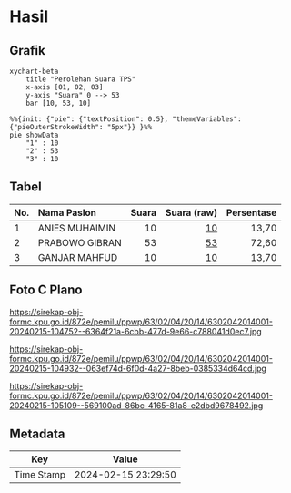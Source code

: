 # Hasil

## Grafik

```mermaid
xychart-beta
    title "Perolehan Suara TPS"
    x-axis [01, 02, 03]
    y-axis "Suara" 0 --> 53
    bar [10, 53, 10]
```

```mermaid
%%{init: {"pie": {"textPosition": 0.5}, "themeVariables": {"pieOuterStrokeWidth": "5px"}} }%%
pie showData
    "1" : 10
    "2" : 53
    "3" : 10
```

## Tabel

| No. | Nama Paslon    | Suara | Suara (raw) | Persentase |
|:--- |:-------------- | -----:| -----------:| ----------:|
| 1   | ANIES MUHAIMIN | 10    | [10][p-1]   | 13,70      |
| 2   | PRABOWO GIBRAN | 53    | [53][p-2]   | 72,60      |
| 3   | GANJAR MAHFUD  | 10    | [10][p-3]   | 13,70      |


[p-1]: https://github.com/gigit-pemilu/pemilu-2024/blob/main/pilpres/hitung-suara/sub/63-kalimantan-selatan/sub/02-kotabaru/sub/04-pulau-laut-timur/sub/2014-bekambit-asri/sub/001-tps/sub/paslon-1.txt
[p-2]: https://github.com/gigit-pemilu/pemilu-2024/blob/main/pilpres/hitung-suara/sub/63-kalimantan-selatan/sub/02-kotabaru/sub/04-pulau-laut-timur/sub/2014-bekambit-asri/sub/001-tps/sub/paslon-2.txt
[p-3]: https://github.com/gigit-pemilu/pemilu-2024/blob/main/pilpres/hitung-suara/sub/63-kalimantan-selatan/sub/02-kotabaru/sub/04-pulau-laut-timur/sub/2014-bekambit-asri/sub/001-tps/sub/paslon-3.txt

## Foto C Plano

https://sirekap-obj-formc.kpu.go.id/872e/pemilu/ppwp/63/02/04/20/14/6302042014001-20240215-104752--6364f21a-6cbb-477d-9e66-c788041d0ec7.jpg

https://sirekap-obj-formc.kpu.go.id/872e/pemilu/ppwp/63/02/04/20/14/6302042014001-20240215-104932--063ef74d-6f0d-4a27-8beb-0385334d64cd.jpg

https://sirekap-obj-formc.kpu.go.id/872e/pemilu/ppwp/63/02/04/20/14/6302042014001-20240215-105109--569100ad-86bc-4165-81a8-e2dbd9678492.jpg


## Metadata

| Key        | Value               |
| ---------- | ------------------- |
| Time Stamp | 2024-02-15 23:29:50 |



